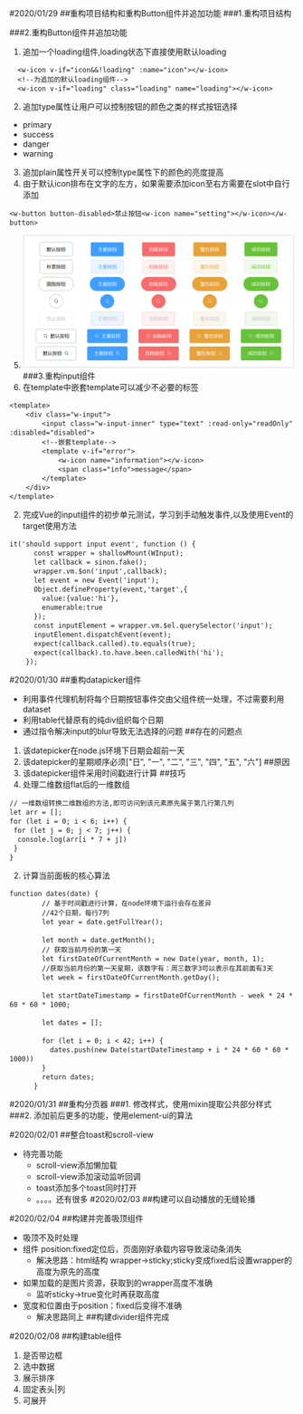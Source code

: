 #2020/01/29
##重构项目结构和重构Button组件并追加功能
###1.重构项目结构

###2.重构Button组件并追加功能
1. 追加一个loading组件,loading状态下直接使用默认loading
```vue
  <w-icon v-if="icon&&!loading" :name="icon"></w-icon>
  <!--为追加的默认loading组件-->
  <w-icon v-if="loading" class="loading" name="loading"></w-icon>
```
2. 追加type属性让用户可以控制按钮的颜色之类的样式按钮选择
* primary
* success
* danger
* warning
3. 追加plain属性开关可以控制type属性下的颜色的亮度提高
4. 由于默认icon排布在文字的左方，如果需要添加icon至右方需要在slot中自行添加
```vue
<w-button button-disabled>禁止按钮<w-icon name="setting"></w-icon></w-button>
```
5. ![alt 效果图](./imageForChangeLog/button.PNG)
###3.重构input组件
1. 在template中嵌套template可以减少不必要的标签
```vue
<template>
    <div class="w-input">
        <input class="w-input-inner" type="text" :read-only="readOnly" :disabled="disabled">
        <!--嵌套template-->
        <template v-if="error">
            <w-icon name="information"></w-icon>
            <span class="info">message</span>
        </template>
    </div>
</template>
```
2. 完成Vue的input组件的初步单元测试，学习到手动触发事件,以及使用Event的target使用方法
```ecmascript 6
it('should support input event', function () {
      const wrapper = shallowMount(WInput);
      let callback = sinon.fake();
      wrapper.vm.$on('input',callback);
      let event = new Event('input');
      Object.defineProperty(event,'target',{
        value:{value:'hi'},
        enumerable:true
      });
      const inputElement = wrapper.vm.$el.querySelector('input');
      inputElement.dispatchEvent(event);
      expect(callback.called).to.equals(true);
      expect(callback).to.have.been.calledWith('hi');
    });
```
#2020/01/30
##重构datapicker组件
* 利用事件代理机制将每个日期按钮事件交由父组件统一处理，不过需要利用dataset
* 利用table代替原有的纯div组织每个日期
* 通过指令解决input的blur导致无法选择的问题
##存在的问题点
1. 该datepicker在node.js环境下日期会超前一天
2. 该datepicker的星期顺序必须["日", "一", "二", "三", "四", "五", "六"]
##原因
1. 该datepicker组件采用时间戳进行计算
##技巧
1. 处理二维数组flat后的一维数组
```ecmascript 6
// 一维数组转换二维数组的方法,即可访问到该元素原先属于第几行第几列
let arr = [];
for (let i = 0; i < 6; i++) {
 for (let j = 0; j < 7; j++) {
  console.log(arr[i * 7 + j])
 }
}
```
2. 计算当前面板的核心算法
```ecmascript 6
function dates(date) {
        // 基于时间戳进行计算，在node环境下运行会存在差异
        //42个日期，每行7列
        let year = date.getFullYear();

        let month = date.getMonth();
        // 获取当前月份的第一天
        let firstDateOfCurrentMonth = new Date(year, month, 1);
        //获取当前月份的第一天星期，该数字有：周三数字3可以表示在其前面有3天
        let week = firstDateOfCurrentMonth.getDay();

        let startDateTimestamp = firstDateOfCurrentMonth - week * 24 * 60 * 60 * 1000;

        let dates = [];

        for (let i = 0; i < 42; i++) {
          dates.push(new Date(startDateTimestamp + i * 24 * 60 * 60 * 1000))
        }
        return dates;
      }
```
#2020/01/31
##重构分页器
###1. 修改样式，使用mixin提取公共部分样式
###2. 添加前后更多的功能，使用element-ui的算法

#2020/02/01
##整合toast和scroll-view
* 待完善功能
    - scroll-view添加懒加载
    - scroll-view添加滚动监听回调
    - toast添加多个toast同时打开
    - 。。。。还有很多
#2020/02/03
##构建可以自动播放的无缝轮播

#2020/02/04
##构建并完善吸顶组件
* 吸顶不及时处理
* 组件 position:fixed定位后，页面刚好承载内容导致滚动条消失
    - 解决思路：html结构 wrapper->sticky;sticky变成fixed后设置wrapper的高度为原先的高度
* 如果加载的是图片资源，获取到的wrapper高度不准确
    - 监听sticky->true变化时再获取高度
* 宽度和位置由于position：fixed后变得不准确
    - 解决思路同上
##构建divider组件完成

#2020/02/08
##构建table组件
1. 是否带边框
2. 选中数据
3. 展示排序
4. 固定表头|列
5. 可展开